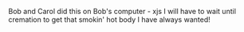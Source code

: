 Bob and Carol did this on Bob's computer - xjs
I will have to wait until cremation to get that smokin' hot body I have always wanted!